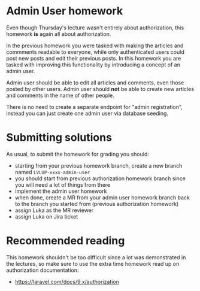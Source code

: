 # Admin User homework

Even though Thursday's lecture wasn't entirely about authorization, this homework **is** again all about authorization.

In the previous homework you were tasked with making the articles and commments readable to everyone, while only authenticated users could post new posts and edit their previous posts.
In this homework you are tasked with improving this functionality by introducing a concept of an admin user.

Admin user should be able to edit all articles and comments, even those posted by other users.
Admin user should **not** be able to create new articles and comments in the name of other people.

There is no need to create a separate endpoint for "admin registration", instead you can just create one admin user via database seeding.

# Submitting solutions

As usual, to submit the homework for grading you should:

* starting from your previous homework branch, create a new branch named `LVLUP-xxxx-admin-user`
* you should start from previous authorization homework branch since you will need a lot of things from there
* implement the admin user homework
* when done, create a MR from your admin user homework branch back to the branch you started from (previous authorization homework)
* assign Luka as the MR reviewer
* assign Luka on Jira ticket

# Recommended reading

This homework shouldn't be too difficult since a lot was demonstrated in the lectures, so make sure to use the extra time homework read up on authorization documentation:

* https://laravel.com/docs/9.x/authorization
